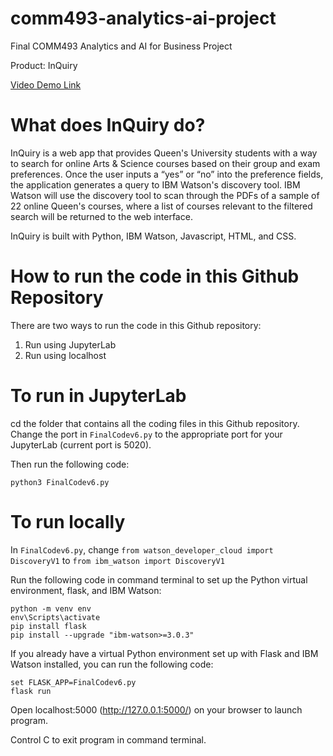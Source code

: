 # comm493-analytics-ai-project
Final COMM493 Analytics and AI for Business Project

Product: InQuiry

[Video Demo Link](https://youtu.be/aSixoxLwBRk)

# What does InQuiry do? 

InQuiry is a web app that provides Queen's University students with a way to search for online Arts & Science courses based on their group and exam preferences. Once the user inputs a “yes” or “no” into the preference fields, the application generates a query to IBM Watson's discovery tool. IBM Watson will use the discovery tool to scan through the PDFs of a sample of 22 online Queen's courses, where a list of courses relevant to the filtered search will be returned to the web interface.

InQuiry is built with Python, IBM Watson, Javascript, HTML, and CSS.

# How to run the code in this Github Repository

There are two ways to run the code in this Github repository:
1. Run using JupyterLab
2. Run using localhost

# To run in JupyterLab
cd the folder that contains all the coding files in this Github repository. 
Change the port in `FinalCodev6.py` to the appropriate port for your JupyterLab (current port is 5020).

Then run the following code:

```
python3 FinalCodev6.py

```

# To run locally

In `FinalCodev6.py`, change `from watson_developer_cloud import DiscoveryV1` to `from ibm_watson import DiscoveryV1`

Run the following code in command terminal to set up the Python virtual environment, flask, and IBM Watson:

```
python -m venv env
env\Scripts\activate
pip install flask
pip install --upgrade "ibm-watson>=3.0.3"
```

If you already have a virtual Python environment set up with Flask and IBM Watson installed, you can run the following code:

```
set FLASK_APP=FinalCodev6.py
flask run

```

Open localhost:5000 (http://127.0.0.1:5000/) on your browser to launch program.

Control C to exit program in command terminal.
